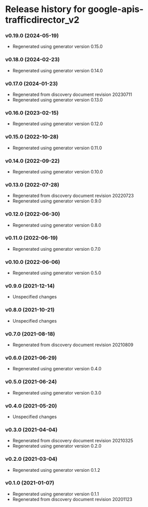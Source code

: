 # Release history for google-apis-trafficdirector_v2

### v0.19.0 (2024-05-19)

* Regenerated using generator version 0.15.0

### v0.18.0 (2024-02-23)

* Regenerated using generator version 0.14.0

### v0.17.0 (2024-01-23)

* Regenerated from discovery document revision 20230711
* Regenerated using generator version 0.13.0

### v0.16.0 (2023-02-15)

* Regenerated using generator version 0.12.0

### v0.15.0 (2022-10-28)

* Regenerated using generator version 0.11.0

### v0.14.0 (2022-09-22)

* Regenerated using generator version 0.10.0

### v0.13.0 (2022-07-28)

* Regenerated from discovery document revision 20220723
* Regenerated using generator version 0.9.0

### v0.12.0 (2022-06-30)

* Regenerated using generator version 0.8.0

### v0.11.0 (2022-06-19)

* Regenerated using generator version 0.7.0

### v0.10.0 (2022-06-06)

* Regenerated using generator version 0.5.0

### v0.9.0 (2021-12-14)

* Unspecified changes

### v0.8.0 (2021-10-21)

* Unspecified changes

### v0.7.0 (2021-08-18)

* Regenerated from discovery document revision 20210809

### v0.6.0 (2021-06-29)

* Regenerated using generator version 0.4.0

### v0.5.0 (2021-06-24)

* Regenerated using generator version 0.3.0

### v0.4.0 (2021-05-20)

* Unspecified changes

### v0.3.0 (2021-04-04)

* Regenerated from discovery document revision 20210325
* Regenerated using generator version 0.2.0

### v0.2.0 (2021-03-04)

* Regenerated using generator version 0.1.2

### v0.1.0 (2021-01-07)

* Regenerated using generator version 0.1.1
* Regenerated from discovery document revision 20201123

